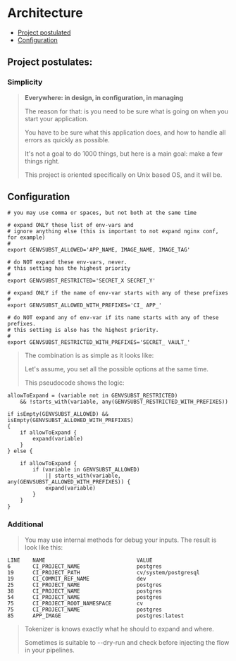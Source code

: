 # Architecture

- [Project postulated](#project-postulates)
- [Configuration](#configuration)

## Project postulates:

### Simplicity

> **Everywhere: in design, in configuration, in managing**
>
> The reason for that: is you need to be sure what is going on when you start your application.
>
> You have to be sure what this application does, and how to handle all errors as quickly as possible.
>
> It's not a goal to do 1000 things, but here is a main goal: make a few things right.
>
> This project is oriented specifically on Unix based OS, and it will be.

## Configuration

```
# you may use comma or spaces, but not both at the same time

# expand ONLY these list of env-vars and 
# ignore anything else (this is important to not expand nginx conf, for example)
#
export GENVSUBST_ALLOWED='APP_NAME, IMAGE_NAME, IMAGE_TAG'

# do NOT expand these env-vars, never. 
# this setting has the highest priority
#
export GENVSUBST_RESTRICTED='SECRET_X SECRET_Y'

# expand ONLY if the name of env-var starts with any of these prefixes
#
export GENVSUBST_ALLOWED_WITH_PREFIXES='CI_ APP_'

# do NOT expand any of env-var if its name starts with any of these prefixes. 
# this setting is also has the highest priority.
#
export GENVSUBST_RESTRICTED_WITH_PREFIXES='SECRET_ VAULT_'
```

> The combination is as simple as it looks like:
>
> Let's assume, you set all the possible options at the same time.
>
> This pseudocode shows the logic:

```
allowToExpand = (variable not in GENVSUBST_RESTRICTED) 
    && !starts_with(variable, any(GENVSUBST_RESTRICTED_WITH_PREFIXES))
        
if isEmpty(GENVSUBST_ALLOWED) && isEmpty(GENVSUBST_ALLOWED_WITH_PREFIXES) 
{
    if allowToExpand {
        expand(variable)
    }
} else {

    if allowToExpand {
        if (variable in GENVSUBST_ALLOWED) 
            || starts_with(variable, any(GENVSUBST_ALLOWED_WITH_PREFIXES)) {
            expand(variable)
        }
    }    
}
```

### Additional
> You may use internal methods for debug your inputs. The result is look like this:
```
LINE    NAME                             VALUE
6       CI_PROJECT_NAME                  postgres
19      CI_PROJECT_PATH                  cv/system/postgresql
19      CI_COMMIT_REF_NAME               dev
25      CI_PROJECT_NAME                  postgres
38      CI_PROJECT_NAME                  postgres
54      CI_PROJECT_NAME                  postgres
75      CI_PROJECT_ROOT_NAMESPACE        cv
75      CI_PROJECT_NAME                  postgres
85      APP_IMAGE                        postgres:latest
```
> Tokenizer is knows exactly what he should to expand and where.
> 
> Sometimes is suitable to --dry-run and check before injecting the flow in your pipelines.





































